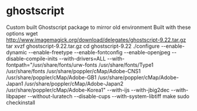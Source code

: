 # ghostscript
Custom built Ghostscript package to mirror old environment
Built with these options
wget http://www.imagemagick.org/download/delegates/ghostscript-9.22.tar.gz tar xvzf ghostscript-9.22.tar.gz cd ghostscript-9.22 ./configure --enable-dynamic --enable-freetype --enable-fontconfig --enable-openjpeg --disable-compile-inits --with-drivers=ALL --with-fontpath="/usr/share/fonts/urw-fonts /usr/share/fonts/Type1 /usr/share/fonts /usr/share/poppler/cMap/Adobe-CNS1 /usr/share/poppler/cMap/Adobe-GB1 /usr/share/poppler/cMap/Adobe-Japan1 /usr/share/poppler/cMap/Adobe-Japan2 /usr/share/poppler/cMap/Adobe-Korea1" --with-ijs --with-jbig2dec --with-libpaper --without-luratech --disable-cups --with-system-libtiff make sudo checkinstall
